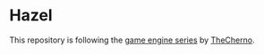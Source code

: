 # Hazel

This repository is following the [game engine series](https://www.youtube.com/playlist?list=PLlrATfBNZ98dC-V-N3m0Go4deliWHPFwT) by [TheCherno](https://www.youtube.com/user/TheChernoProject).
